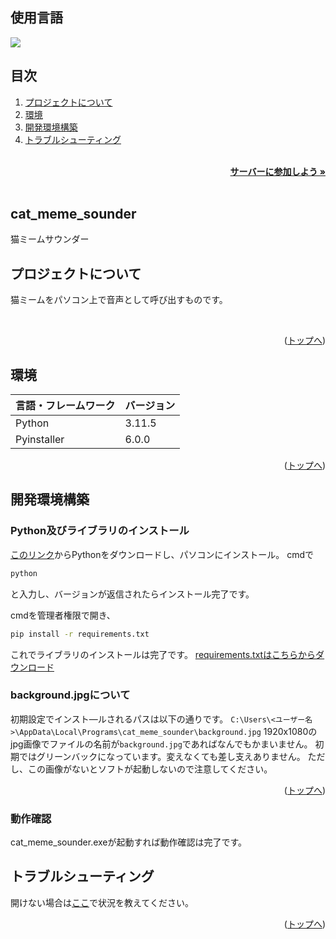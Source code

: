 <div id="top"></div>

## 使用言語

<p style="display: inline">
  <img src="https://img.shields.io/badge/-Python-F2C63C.svg?logo=python&style=for-the-badge">
</p>

## 目次

1. [プロジェクトについて](#プロジェクトについて)
2. [環境](#環境)
3. [開発環境構築](#開発環境構築)
4. [トラブルシューティング](#トラブルシューティング)

<br />
<div align="right">
    <a href="https://discord.gg/qZ2tAVH8Nt"><strong>サーバーに参加しよう »</strong></a>
</div>
<br />

## cat_meme_sounder

猫ミームサウンダー

## プロジェクトについて

猫ミームをパソコン上で音声として呼び出すものです。

  <p align="left">
    <br />

<p align="right">(<a href="#top">トップへ</a>)</p>

## 環境

| 言語・フレームワーク  | バージョン |
| --------------------- | ---------- |
| Python                | 3.11.5     |
| Pyinstaller           | 6.0.0      |

<p align="right">(<a href="#top">トップへ</a>)</p>

## 開発環境構築

### Python及びライブラリのインストール

[このリンク](https://www.python.org/downloads/)からPythonをダウンロードし、パソコンにインストール。
cmdで
```cmd
python
```
と入力し、バージョンが返信されたらインストール完了です。

cmdを管理者権限で開き、
```cmd
pip install -r requirements.txt
```
これでライブラリのインストールは完了です。
[requirements.txtはこちらからダウンロード](https://github.com/TaiyakiSontyo/cat_mem_sounder/blob/main/requirements.txt)

### background.jpgについて

初期設定でインスト―ルされるパスは以下の通りです。
`C:\Users\<ユーザー名>\AppData\Local\Programs\cat_meme_sounder\background.jpg`
1920x1080のjpg画像でファイルの名前が`background.jpg`であればなんでもかまいません。
初期ではグリーンバックになっています。変えなくても差し支えありません。
ただし、この画像がないとソフトが起動しないので注意してください。

<p align="right">(<a href="#top">トップへ</a>)</p>

### 動作確認

cat_meme_sounder.exeが起動すれば動作確認は完了です。

## トラブルシューティング

開けない場合は[ここ](https://discord.gg/qZ2tAVH8Nt)で状況を教えてください。

<p align="right">(<a href="#top">トップへ</a>)</p>
